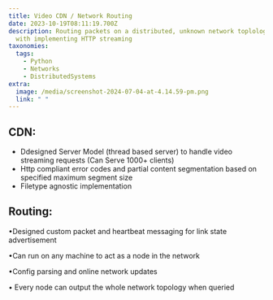 ```yaml
---
title: Video CDN / Network Routing
date: 2023-10-19T08:11:19.700Z
description: Routing packets on a distributed, unknown network toplology along
  with implementing HTTP streaming
taxonomies:
  tags:
    - Python
    - Networks
    - DistributedSystems
extra:
  image: /media/screenshot-2024-07-04-at-4.14.59-pm.png
  link: " "
---
```

## C﻿DN:

* D﻿designed Server Model (thread based server) to handle video streaming requests (Can Serve 1000+ clients)
* H﻿ttp compliant error codes and partial content segmentation based on specified maximum segment size
* F﻿iletype agnostic implementation

## R﻿outing:

•Designed custom packet and heartbeat messaging for link state advertisement

•Can run on any machine to act as a node in the network

•Config parsing and online network updates

• Every node can output the whole network topology when queried